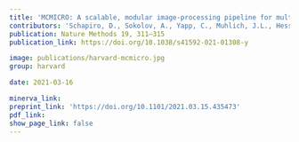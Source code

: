 ```yaml
---
title: 'MCMICRO: A scalable, modular image-processing pipeline for multiplexed tissue imaging.'
contributors: 'Schapiro, D., Sokolov, A., Yapp, C., Muhlich, J.L., Hess, J., Lin, J-R., Chen, Y-A., Nariya, M.K., Baker, G.J., Ruokonen, J., Maliga, Z., Jacobson, C.A., Farhi, S.L., Abbondanza, D., McKinley, E.T., Betts, C., Regev, A., Coffey, R.J., Coussens, L.M., Santagata, S., & Sorger, P.K. (2022)'
publication: Nature Methods 19, 311–315
publication_link: https://doi.org/10.1038/s41592-021-01308-y

image: publications/harvard-mcmicro.jpg
group: harvard

date: 2021-03-16

minerva_link:
preprint_link: 'https://doi.org/10.1101/2021.03.15.435473'
pdf_link:
show_page_link: false
---
```

